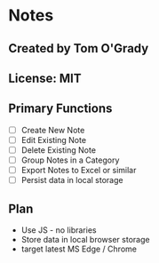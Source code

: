 # Notes

## Created by Tom O'Grady

## License:  MIT

## Primary Functions

- [ ] Create New Note  
- [ ] Edit Existing Note  
- [ ] Delete Existing Note  
- [ ] Group Notes in a Category  
- [ ] Export Notes to Excel or similar
- [ ] Persist data in local storage

## Plan

- Use JS - no libraries
- Store data in local browser storage
- target latest MS Edge / Chrome
